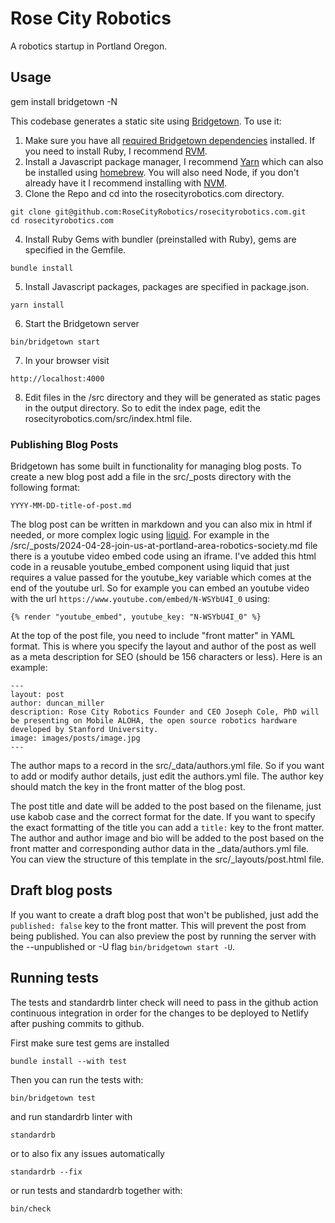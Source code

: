 # Rose City Robotics
A robotics startup in Portland Oregon.

## Usage
gem install bridgetown -N

This codebase generates a static site using [Bridgetown](https://www.bridgetownrb.com/). To use it:

1. Make sure you have all [required Bridgetown dependencies](https://www.bridgetownrb.com/docs/installation#requirements) installed. If you need to install Ruby, I recommend [RVM](https://rvm.io/).
2. Install a Javascript package manager, I recommend [Yarn](https://classic.yarnpkg.com/lang/en/docs/install/) which can also be installed using [homebrew](https://formulae.brew.sh/formula/yarn). You will also need Node, if you don't already have it I recommend installing with [NVM](https://github.com/nvm-sh/nvm/blob/master/README.md).
3. Clone the Repo and cd into the rosecityrobotics.com directory.
```
git clone git@github.com:RoseCityRobotics/rosecityrobotics.com.git
cd rosecityrobotics.com
```
4. Install Ruby Gems with bundler (preinstalled with Ruby), gems are specified in the Gemfile.
```
bundle install
```
5. Install Javascript packages, packages are specified in package.json.
```
yarn install
```
6. Start the Bridgetown server
```
bin/bridgetown start
```
7. In your browser visit
```
http://localhost:4000
```
8. Edit files in the /src directory and they will be generated as static pages in the output directory. So to edit the index page, edit the rosecityrobotics.com/src/index.html file.

### Publishing Blog Posts

Bridgetown has some built in functionality for managing blog posts. To create a new blog post add a file in the src/_posts directory with the following format:
```
YYYY-MM-DD-title-of-post.md
```

The blog post can be written in markdown and you can also mix in html if needed, or more complex logic using [liquid](https://github.com/Shopify/liquid). For example in the /src/_posts/2024-04-28-join-us-at-portland-area-robotics-society.md file there is a youtube video embed code using an iframe. I've added this html code in a reusable youtube_embed component using liquid that just requires a value passed for the youtube_key variable which comes at the end of the youtube url. So for example you can embed an youtube video with the url `https://www.youtube.com/embed/N-WSYbU4I_0` using:

```
{% render "youtube_embed", youtube_key: "N-WSYbU4I_0" %}
```

At the top of the post file, you need to include "front matter" in YAML format. This is where you specify the layout and author of the post as well as a meta description for SEO (should be 156 characters or less). Here is an example:

```
---
layout: post
author: duncan_miller
description: Rose City Robotics Founder and CEO Joseph Cole, PhD will be presenting on Mobile ALOHA, the open source robotics hardware developed by Stanford University.
image: images/posts/image.jpg
---
```

The author maps to a record in the src/_data/authors.yml file. So if you want to add or modify author details, just edit the authors.yml file. The author key should match the key in the front matter of the blog post.

The post title and date will be added to the post based on the filename, just use kabob case and the correct format for the date. If you want to specify the exact formatting of the title you can add a `title:` key to the front matter. The author and author image and bio will be added to the post based on the front matter and corresponding author data in the _data/authors.yml file. You can view the structure of this template in the src/_layouts/post.html file.

## Draft blog posts
If you want to create a draft blog post that won't be published, just add the `published: false` key to the front matter. This will prevent the post from being published. You can also preview the post by running the server with the --unpublished or -U flag `bin/bridgetown start -U`.

## Running tests
The tests and standardrb linter check will need to pass in the github action continuous integration in order for the changes to be deployed to Netlify after pushing commits to github.

First make sure test gems are installed

```
bundle install --with test
```

Then you can run the tests with:

```
bin/bridgetown test
```

and run standardrb linter with

```
standardrb
```

or to also fix any issues automatically

```
standardrb --fix
```

or run tests and standardrb together with:

```
bin/check
```
